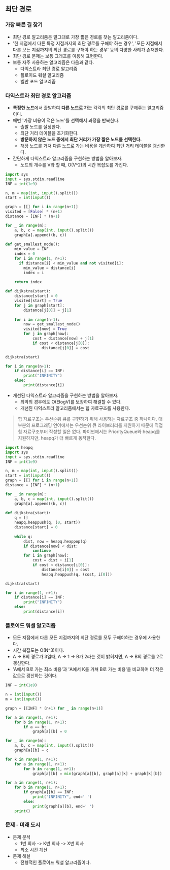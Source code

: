 ## 최단 경로
### 가장 빠른 길 찾기
- 최단 경로 알고리즘은 말그대로 가장 짧은 경로를 찾는 알고리즘이다.
- '한 지점에서 다른 특정 지점까지의 최단 경로를 구해야 하는 경우', '모든 지점에서 다른 모든 지점까지의 최단 경로를 구해야 하는 경우' 등의 다양한 사례가 존재한다.
- 최단 경로 문제는 보통 그래프를 이용해 표현한다.
- 보통 자주 사용하는 알고리즘은 다음과 같다.
  - 다익스트라 최단 경로 알고리즘
  - 플로이드 워셜 알고리즘
  - 벨만 포드 알고리즘

### 다익스트라 최단 경로 알고리즘
- **특정한 노드**에서 출발하여 **다른 노드로 가는** 각각의 최단 경로를 구해주는 알고리즘이다.
- 매번 '가장 비용이 적은 노드'를 선택해서 과정을 반복한다.
  - 출발 노드를 설정한다.
  - 최단 거리 테이블을 초기화한다.
  - **방문하지 않은 노드 중에서 최단 거리가 가장 짧은 노드를 선택한다.**
  - 해당 노드를 거쳐 다른 노드로 가는 비용을 계산하여 최단 거리 테이블을 갱신한다.
- 간단하게 다익스트라 알고리즘을 구현하는 방법을 알아보자.
  - 노드의 개수를 V라 할 때, O(V^2)의 시간 복잡도를 가진다.
```python
import sys
input = sys.stdin.readline
INF = int(1e9)

n, m = map(int, input().split())
start = int(input())

graph = [[] for i in range(n+1)]
visited = [False] * (n+1)
distance = [INF] * (n+1)

for _ in range(m):
    a, b, c = map(int, input().split())
    graph[a].append((b, c))
  
def get_smallest_node():
    min_value = INF
    index = 0
    for i in range(1, n+1):
      if distance[i] < min_value and not visited[i]:
        min_value = distance[i]
        index = i
        
    return index

def dijkstra(start):
    distance[start] = 0
    visited[start] = True
    for j in graph[start]:
        distance[j[0]] = j[1]
        
    for i in range(n-1):
        now = get_smallest_node()
        visited[now] = True
        for j in graph[now]:
            cost = distance[now] + j[1]
            if cost < distance[j[0]]:
                distance[j[0]] = cost

dijkstra(start)

for i in range(n+1):
    if distance[i] == INF:
        print("INFINITY")
    else:
        print(distance[i])
```

- 개선된 다익스트라 알고리즘을 구현하는 방법을 알아보자.
  - 최악의 경우에도 O(ElogV)를 보장하여 해결할 수 있다.
  - 개선된 다익스트라 알고리즘에서는 힙 자료구조를 사용한다.
> 힙 자료구조는 우선순위 큐를 구현하기 위해 사용하는 자료구조 중 하나이다.
> 대부분의 프로그래밍 언어에서는 우선순위 큐 라이브러리를 지원하기 때문에 직접 힙 자료구조부터 작성할 일은 없다.
> 파이썬에서는 PriorityQueue와 heapq를 지원하지만, heapq가 더 빠르게 동작한다.

```python
import heapq
import sys
input = sys.stdin.readline
INF = int(1e9)

n, m = map(int, input().split())
start = int(input())
graph = [[] for i in range(n+1)]
distance = [INF] * (n+1)

for _ in range(m):
    a, b, c = map(int, input().split())
    graph[a].append((b, c))
    
def dijkstra(start):
    q = []
    heapq.heappush(q, (0, start))
    distance[start] = 0
    
    while q:
        dist, now = heapq.heappop(q)
        if distance[now] < dist:
            continue
        for i in graph[now]:
            cost = dist + i[1]
            if cost < distance[i[0]]:
                distance[i[0]] = cost
                heapq.heappush(q, (cost, i[0]))

dijkstra(start)

for i in range(1, n+1):
    if distance[i] == INF:
        print("INFINITY")
    else:
        print(distance[i])
```

### 플로이드 워셜 알고리즘
- 모든 지점에서 다른 모든 지점까지의 최단 경로를 모두 구해야하는 경우에 사용한다.
- 시간 복잡도는 O(N^3)이다.
- A -> B의 경로가 3일때, A -> 1 -> B가  2라는 것이 밝혀지면, A -> B의 경로를 2로 갱신한다.
- 'A에서 B로 가는 최소 비용'과 'A에서 K를 거쳐 B로 가는 비용'을 비교하여 더 작은 값으로 갱신하는 것이다.
```python
INF = int(1e9)

n = int(input())
m = int(input())

graph = [[INF] * (n+1) for _ in range(n+1)]

for a in range(1, n+1):
    for b in range(1, n+1):
        if a == b:
            graph[a][b] = 0

for _ in range(m):
    a, b, c = map(int, input().split())
    graph[a][b] = c

for k in range(1, n+1):
    for a in range(1, n+1):
        for b in range(1, n+1):
            graph[a][b] = min(graph[a][b], graph[a][k] + graph[k][b])

for a in range(1, n+1):
    for b in range(1, n+1):
        if graph[a][b] == INF:
            print("INFINITY", end=' ')
        else:
            print(graph[a][b], end=' ')
    print()
```

### 문제 - 미래 도시
- 문제 분석
  - 1번 회사 -> K번 회사 -> X번 회사
  - 최소 시간 계산
- 문제 해설
  - 전형적인 플로이드 워셜 알고리즘이다.